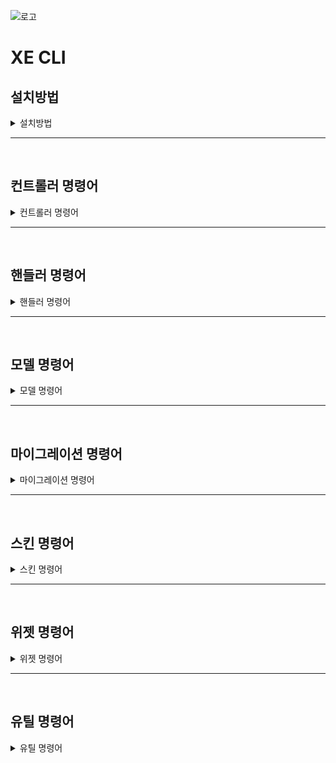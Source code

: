![로고](https://github.com/xpressengine/xe_cli/blob/master/logo.png?raw=true)

# XE CLI

## 설치방법

<details>
<summary>설치방법</summary>

<p>

XpressEngine3이(가) 설치된 디렉토리에 들어가서 아래 명령어를 cli 환경에서 실행합니다.

```
cd privates
git clone https://github.com/xpressengine/xe_cli.git
```

<br>
XE CLI Repository가 복제되었다면 XpressEngine3이(가) 설치된 루트로 이동해 아래 명령어를 실행합니다.

```
php artisan plugin:private_install xe_cli
```

<br>
이후 아래 명령어로 XE CLI 플러그인을 활성화시켜 주세요.

```
php artisan plugin:private_install xe_cli
```

</p>
</details>

---

<br>

## 컨트롤러 명령어

<details>
<summary>컨트롤러 명령어</summary>

<p>

###  * Make Controller

특정 도메인 (name)에 대한 Controller 파일을 생성해줍니다.

```
php artisan xe_cli:make:controller 
    {plugin : 새로운 컨트롤러를 생성할 플러그인 이름}
    {name : 도메인 이름} 
    {--resource : Laravel Resource 형태에 맞춰 생성}
    {--force : 기존 파일 삭제 후 새롭게 생성}
```

#### Command 예시

```
php artisan xe_cli:make:controller xe_cli exam   
php artisan xe_cli:make:controller xe_cli exam --resource  
php artisan xe_cli:make:controller xe_cli exam --force    
php artisan xe_cli:make:controller xe_cli exam --force --resource    
```

<br>

###  * Make BackOffice Controller

특정 도메인 (name)에 대한 BackOffice Controller 파일을 생성해줍니다.

```
php artisan xe_cli:make:backOfficeController 
    {plugin : 새로운 컨트롤러를 생성할 플러그인 이름}
    {name : 도메인 이름} 
    {--complete : 완성된 형태로 생성 (라우트/모델/핸들러 등 관련 파일을 같이 생성됩니다.)}
    {--force : 기존 파일 삭제 후 새롭게 생성}
```

#### Command 예시

```
php artisan xe_cli:make:backOfficeController xe_cli exam
php artisan xe_cli:make:backOfficeController xe_cli exam --complete
php artisan xe_cli:make:backOfficeController xe_cli exam --force
php artisan xe_cli:make:backOfficeController xe_cli exam --force --complete
```

<br>

###  * Make Client Controller

특정 도메인 (name)에 대한 Client Controller 파일을 생성해줍니다.

```
php artisan xe_cli:make:clientController 
    {plugin : 새로운 컨트롤러를 생성할 플러그인 이름}
    {name : 도메인 이름} 
    {--resource : Laravel Resource 형태에 맞춰 생성}
    {--force : 기존 파일 삭제 후 새롭게 생성}
```

#### 예시

```
php artisan xe_cli:make:clientController xe_cli exam
php artisan xe_cli:make:clientController xe_cli exam --resource
php artisan xe_cli:make:clientController xe_cli exam --force
php artisan xe_cli:make:clientController xe_cli exam --resource --force
```

<br>

###  * Make API Controller

특정 도메인 (name)에 대한 API Controller 파일을 생성해줍니다.

```
php artisan xe_cli:make:apiController 
    {plugin : 새로운 컨트롤러를 생성할 플러그인 이름}
    {name : 도메인 이름} 
    {--complete : 완성된 형태로 생성}
    {--force : 기존 파일 삭제 후 새롭게 생성}
```

#### 예시

```
php artisan xe_cli:make:apiController xe_cli exam
php artisan xe_cli:make:apiController xe_cli exam --complete
php artisan xe_cli:make:apiController xe_cli exam --force
php artisan xe_cli:make:apiController xe_cli exam --complete --force
```

</p>
</details>

---

<br>

## 핸들러 명령어

<details>
<summary>핸들러 명령어</summary>

<p>

###  * Make Handler

특정 도메인 (name)에 대한 Handler 파일을 생성해줍니다.

```
php artisan xe_cli:make:handler 
    {plugin}
    {name}
    {--complete : 완성된 형태로 생성 (모델/마이그레이션 등 관련 파일을 같이 생성됩니다.)}
    {--force : 기존 파일 삭제 후 새롭게 생성}
```

#### 예시

```
php artisan xe_cli:make:handler xe_cli exam
php artisan xe_cli:make:handler xe_cli exam --complete
php artisan xe_cli:make:handler xe_cli exam --force
php artisan xe_cli:make:handler xe_cli exam --complete --force
```

<br>

###  * Make Message Handler

특정 도메인 (name)에 대한 Message Handler 파일을 생성해줍니다.

```
php artisan xe_cli:make:messageHandler 
    {plugin}
    {name}
    {--complete : 완성된 형태로 생성}
    {--force : 기존 파일 삭제 후 새롭게 생성}
```

#### 예시

```
php artisan xe_cli:make:messageHandler xe_cli exam
php artisan xe_cli:make:messageHandler xe_cli exam --complete
php artisan xe_cli:make:messageHandler xe_cli exam --force
php artisan xe_cli:make:messageHandler xe_cli exam --complete --force
```

<br>

###  * Make Validation Handler

특정 도메인 (name)에 대한 Validation Handler 파일을 생성해줍니다.

```
php artisan xe_cli:make:validationHandler 
    {plugin}
    {name}
    {--complete : 완성된 형태로 생성}
    {--force : 기존 파일 삭제 후 새롭게 생성}
```

#### 예시

```
php artisan xe_cli:make:validationHandler xe_cli exam
php artisan xe_cli:make:validationHandler xe_cli exam --complete
php artisan xe_cli:make:validationHandler xe_cli exam --force
php artisan xe_cli:make:validationHandler xe_cli exam --complete --force
```

</p>
</details>

---

<br>

## 모델 명령어

<details>
<summary>모델 명령어</summary>
<p>

### * Make Model

특정 도메인 (name)에 대한 Model 파일을 생성해줍니다.

```
php artisan xe_cli:make:model 
    {plugin}
    {name} 
    {--migration : 테이블 마이그레이션 파일 생성}
    {--table= : 모델의 테이블 이름 설정}
    {--pk=id : 모델에서 사용할 프라이머리 키 설정}
    {--soft-deletes : soft-deletes 기능을 사용할 수 있도록 설정}
    {--incrementing : incrementing 기능을 사용할 수 있도록 설정}
    {--timestamps : timestamps 기능을 사용할 수 있도록 설정}
    {--force : 기존 파일 삭제 후 새롭게 생성}
```

#### 예시

```
php artisan xe_cli:make:model xe_cli exam
php artisan xe_cli:make:model xe_cli exam --migration
php artisan xe_cli:make:model xe_cli exam --table=xe_hub_table
php artisan xe_cli:make:model xe_cli exam --table=xe_hub_table --soft-deletes
php artisan xe_cli:make:model xe_cli exam --soft-deletes
php artisan xe_cli:make:model xe_cli exam --soft-deletes --force
php artisan xe_cli:make:model xe_cli exam --soft-deletes --timestamps --force
php artisan xe_cli:make:model xe_cli exam --timestamps --force
```

</p>
</details>

---

<br>

## 마이그레이션 명령어

<details>
<summary>마이그레이션 명령어</summary>
<p>

### * Session - Database Table 마이그레이션

세션을 데이터베이스에서 관리하기 위해 관련된 Table, Config 를 추가해줍니다.

```
php artisan xe_cli:migrate:sessionDatabase
```

<br>

### * Queue - Database Table 마이그레이션

큐를 데이터베이스에서 관리하기 위해 관련된 Table, Config 를 추가해줍니다.

```
php artisan xe_cli:migrate:queueDatabase
```

<br>

### * Make Migration Table

테이블에 대한 마이그레이션 파일을 생성해줍니다.

```
xe_cli:make:migrationTable {plugin} {name} 
    {--pk=id : 테이블에서 사용할 프라이머리 키 설정}
    {--model : 마이그레이션에 대한 모델 파일을 생성}
    {--soft-deletes : soft-deletes 기능을 사용할 수 있도록 설정}
    {--incrementing : incrementing 기능을 사용할 수 있도록 설정}
    {--timestamps : timestamps 기능을 사용할 수 있도록 설정}
    {--force : 기존 파일 삭제 후 새롭게 생성}
```

#### 예시

```
php artisan xe_cli:make:migrationTable xe_cli exam --model
php artisan xe_cli:make:migrationTable xe_cli exam
php artisan xe_cli:make:migrationTable xe_cli exam --soft-delets
php artisan xe_cli:make:migrationTable xe_cli exam --model --soft-deletes
php artisan xe_cli:make:migrationTable xe_cli exam --force --timestamps
php artisan xe_cli:make:migrationTable xe_cli exam --force
php artisan xe_cli:make:migrationTable xe_cli exam --timestamps
```

<br>

### * Make Migration Resource

플러그인에서 제공하는 마이그레이션을 관리하는 마이그레이션 리소스 파일을 생성해줍니다.

```
xe_cli:make:migrationResource {plugin}
```

</p>
</details>

---

<br>

## 스킨 명령어

<details>
<summary>스킨 명령어</summary>
<p>

### * Make User Auth Skin

회원 가입/로그인 스킨을 생성해줍니다.  
(관리자 > 테마 디자인 > 글로벌 메뉴 스킨에서 사이트 내 회원 가입/로그인 스킨을 설정할 수 있습니다.)

```
php artisan xe_cli:make:userAuthSkin 
    {plugin_name : 스킨을 생성할 플러그인 이름}
    {skin_name : 스킨 이름}
```

#### 예시

```
php artisan xe_cli:make:userAuthSkin xe_cli exam
php artisan xe_cli:make:userAuthSkin xe_cli test
```

<br>

### * Make User Settings Skin

회원 가입/로그인 스킨을 생성해줍니다.  
(관리자 > 테마 디자인 > 글로벌 메뉴 스킨에서 사이트 내 마이페이지 스킨을 설정할 수 있습니다.)

```
php artisan xe_cli:make:userSettingsSkin 
    {plugin_name : 스킨을 생성할 플러그인 이름}
    {skin_name : 스킨 이름}
```

#### 예시

```
php artisan xe_cli:make:userSettingsSkin xe_cli exam
php artisan xe_cli:make:userSettingsSkin xe_cli test
```

<br>

### * Make User Profile Skin

회원 프로필 스킨을 생성해줍니다.  
(관리자 > 테마 디자인 > 글로벌 메뉴 스킨에서 사이트 내 프로필 스킨을 설정할 수 있습니다.)

```
php artisan xe_cli:make:userProfileSkin
    {plugin_name : 스킨을 생성할 플러그인 이름}
    {skin_name : 스킨 이름}
```

#### 예시

```
php artisan xe_cli:make:userProfileSkin xe_cli exam
php artisan xe_cli:make:userProfileSkin xe_cli test
```

<br>

### * Make Error Skin

에러 스킨을 적용하기 위해선 /config/production/view.php 파일을 수정해줘야 합니다.

```
php artisan xe_cli:make:errorSkin 
    {plugin_name : 새로운 에러 스킨을 생성할 플러그인 이름}
    {skin_name :  새롭게 생성할 에러 스킨의 이름}
```

/config/production/view.php 에 수정할 코드는 아래와 같습니다.
```
<?php

/**
 * view.php
 *
 * PHP version 7
 *
 * @category    Config
 * @license     https://opensource.org/licenses/MIT MIT
 * @link        https://laravel.com
 */

return [
	/*
	|--------------------------------------------------------------------------
	| Error View Path
	|--------------------------------------------------------------------------
	|
	| This option using by Exception/Handler.
	|  - if use file in the plugin : 'path' => 'plugin_name::view.path'
	|  - without theme : 'theme' => false
	|
	*/
    'error' => [
        'path' => 'View Path',
    ],
];

```

#### 예시

```
php artisan xe_cli:make:errorSkin xe_cli exam
php artisan xe_cli:make:errorSkin xe_cli test
```

</p>
</details>

---

<br>

## 위젯 명령어

<details>
<summary>위젯 명령어</summary>
<p>

### * Make Widget

플러그인에 새로운 위젯 컴포넌트를 생성해줍니다.

```
php artisan xe_cli:make:widget 
    {plugin_name : 위젯을 생성할 플러그인 이름}
    {widget_name : 위젯 이름}
```

#### 예시

```
php artisan xe_cli:make:widget xe_cli exam
php artisan xe_cli:make:widget xe_cli test
```

</p>
</details>

---

<br>

## 유틸 명령어

<details>
<summary>유틸 명령어</summary>
<p>

### * Move MenuItem

대상이 되는 메뉴 아이템을 특정 메뉴로 이동시킵니다.

```
php artisan xe_cli:move:menuItem 
    {menu}
    {menuItem*}
    {--position=}
```

<br>

### * Set Menu Item's Order

메뉴 아이템의 순서를 변경합니다.

```
php artisan xe_cli:setPosition:menuItem 
    {menuItem}
    {position}
```

</p>
</details>